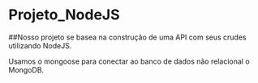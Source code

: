 # Projeto_NodeJS

##Nosso projeto se basea na construção de uma  API  com seus crudes utilizando NodeJS.

Usamos o mongoose para conectar ao banco de dados não relacional o MongoDB.

